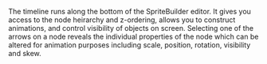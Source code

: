 The timeline runs along the bottom of the SpriteBuilder editor.  It gives you access to the node heirarchy and z-ordering, allows you to construct animations, and control visibility of objects on screen.    Selecting one of the arrows on a node reveals the individual properties of the node which can be altered for animation purposes including scale, position, rotation, visibility and skew. 